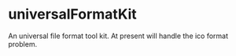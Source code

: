 # universalFormatKit
An universal file format tool kit. At present will handle the ico format problem.
